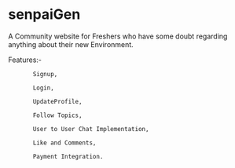 # senpaiGen

A Community website for Freshers who have some doubt regarding anything about their new Environment.

Features:-

           Signup,

           Login,
           
           UpdateProfile,
           
           Follow Topics,
           
           User to User Chat Implementation,
           
           Like and Comments,
           
           Payment Integration.
